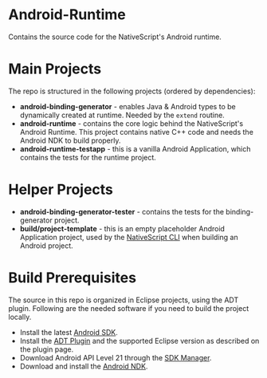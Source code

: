 # Android-Runtime
Contains the source code for the NativeScript's Android runtime.

# Main Projects
The repo is structured in the following projects (ordered by dependencies):

* **android-binding-generator** - enables Java & Android types to be dynamically created at runtime. Needed by the `extend` routine.
* **android-runtime** - contains the core logic behind the NativeScript's Android Runtime. This project contains native C++ code and needs the Android NDK to build properly.
* **android-runtime-testapp** - this is a vanilla Android Application, which contains the tests for the runtime project.

# Helper Projects

* **android-binding-generator-tester** - contains the tests for the binding-generator project.
* **build/project-template** - this is an empty placeholder Android Application project, used by the [NativeScript CLI](https://github.com/NativeScript/nativescript-cli) when building an Android project.

# Build Prerequisites
The source in this repo is organized in Eclipse projects, using the ADT plugin. Following are the needed software if you need to build the project locally.

* Install the latest [Android SDK](http://developer.android.com/sdk/index.html#Other).
* Install the [ADT Plugin](http://developer.android.com/tools/sdk/eclipse-adt.html) and the supported Eclipse version as described on the plugin page.
* Download Android API Level 21 through the [SDK Manager](http://developer.android.com/tools/help/sdk-manager.html).
* Download and install the [Android NDK](https://developer.android.com/tools/sdk/ndk/index.html).
